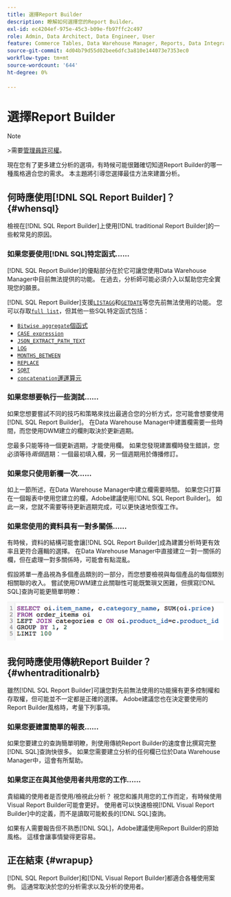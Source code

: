 ```yaml
---
title: 選擇Report Builder
description: 瞭解如何選擇您的Report Builder。
exl-id: ec4204ef-975e-45c3-b09e-fb97ffc2c497
role: Admin, Data Architect, Data Engineer, User
feature: Commerce Tables, Data Warehouse Manager, Reports, Data Integration
source-git-commit: 4d04b79d55d02bee6dfc3a810e144073e7353ec0
workflow-type: tm+mt
source-wordcount: '644'
ht-degree: 0%

---
```


# 選擇Report Builder

>[!NOTE]
>&#x200B;>需要[管理員許可權](../../administrator/user-management/user-management.md)。

現在您有了更多建立分析的選項，有時候可能很難確切知道Report Builder的哪一種風格適合您的需求。 本主題將引導您選擇最佳方法來建置分析。

## 何時應使用[!DNL SQL Report Builder]？ {#whensql}

檢視在[!DNL SQL Report Builder]上使用[!DNL traditional Report Builder]的一些較常見的原因。

### 如果您要使用[!DNL SQL]特定函式……

[!DNL SQL Report Builder]的優點部分在於它可讓您使用Data Warehouse Manager中目前無法提供的功能。 在過去，分析師可能必須介入以幫助您完全實現您的願景。

[!DNL SQL Report Builder]支援[`LISTAGG`](https://docs.aws.amazon.com/redshift/latest/dg/r_LISTAGG.html)和[`GETDATE`](https://docs.aws.amazon.com/redshift/latest/dg/r_GETDATE.html)等您先前無法使用的功能。 您可以存取[`full list`](https://docs.aws.amazon.com/redshift/latest/dg/c_SQL_functions.html)，但其他一些SQL特定函式包括：

* [`Bitwise aggregate`個函式](https://docs.aws.amazon.com/redshift/latest/dg/c_bitwise_aggregate_functions.html)
* [`CASE expression`](https://docs.aws.amazon.com/redshift/latest/dg/r_CASE_function.html)
* [`JSON_EXTRACT_PATH_TEXT`](https://docs.aws.amazon.com/redshift/latest/dg/JSON_EXTRACT_PATH_TEXT.html)
* [`LOG`](https://docs.aws.amazon.com/redshift/latest/dg/r_LOG.html)
* [`MONTHS_BETWEEN`](https://docs.aws.amazon.com/redshift/latest/dg/r_MONTHS_BETWEEN_function.html)
* [`REPLACE`](https://docs.aws.amazon.com/redshift/latest/dg/r_REPLACE.html)
* [`SQRT`](https://docs.aws.amazon.com/redshift/latest/dg/r_SQRT.html)
* [`concatenation`運運算元](https://docs.aws.amazon.com/redshift/latest/dg/r_concat_op.html)

### 如果您想要執行一些測試……

如果您想要嘗試不同的技巧和策略來找出最適合您的分析方式，您可能會想要使用[!DNL SQL Report Builder]。 在Data Warehouse Manager中建置欄需要一些時間，而您使用DWM建立的欄則取決於更新週期。

您最多只能等待一個更新週期，才能使用欄。 如果您發現建置欄時發生錯誤，您必須等待&#x200B;*兩個*&#x200B;週期：一個最初填入欄，另一個週期用於傳播修訂。

### 如果您只使用新欄一次……

如上一節所述，在Data Warehouse Manager中建立欄需要時間。 如果您只打算在一個報表中使用您建立的欄，Adobe建議使用[!DNL SQL Report Builder]。 如此一來，您就不需要等待更新週期完成，可以更快速地恢復工作。

### 如果您使用的資料具有一對多關係……

有時候，資料的結構可能會讓[!DNL SQL Report Builder]成為建置分析時更有效率且更符合邏輯的選擇。 在Data Warehouse Manager中直接建立一對一關係的欄，但在處理一對多關係時，可能會有點混亂。

假設將單一產品視為多個產品類別的一部分，而您想要檢視與每個產品的每個類別相關聯的收入。 嘗試使用DWM建立此關聯性可能既繁瑣又困難，但撰寫[!DNL SQL]查詢可能更簡單明瞭：

![SQL查詢顯示具有一對多關係的產品類別收入](../../assets/When_should_I_use_the_RB_2.png)

## 我何時應使用傳統Report Builder？ {#whentraditionalrb}

雖然[!DNL SQL Report Builder]可讓您對先前無法使用的功能擁有更多控制權和存取權，但可能並不一定都是正確的選擇。 Adobe建議您也在決定要使用的Report Builder風格時，考量下列事項。

### 如果您要建置簡單的報表……

如果您要建立的查詢簡單明瞭，則使用傳統Report Builder的速度會比撰寫完整[!DNL SQL]查詢快很多。 如果您需要建立分析的任何欄已位於Data Warehouse Manager中，這會有所幫助。

### 如果您正在與其他使用者共用您的工作……

貴組織的使用者是否使用/檢視此分析？ 視您和誰共用您的工作而定，有時候使用Visual Report Builder可能會更好。 使用者可以快速檢視[!DNL Visual Report Builder]中的定義，而不是讀取可能較長的[!DNL SQL]查詢。

如果有人需要報告但不熟悉[!DNL SQL]，Adobe建議使用Report Builder的原始風格。 這樣會讓事情變得更容易。

## 正在結束 {#wrapup}

[!DNL SQL Report Builder]和[!DNL Visual Report Builder]都適合各種使用案例。 這通常取決於您的分析需求以及分析的使用者。
